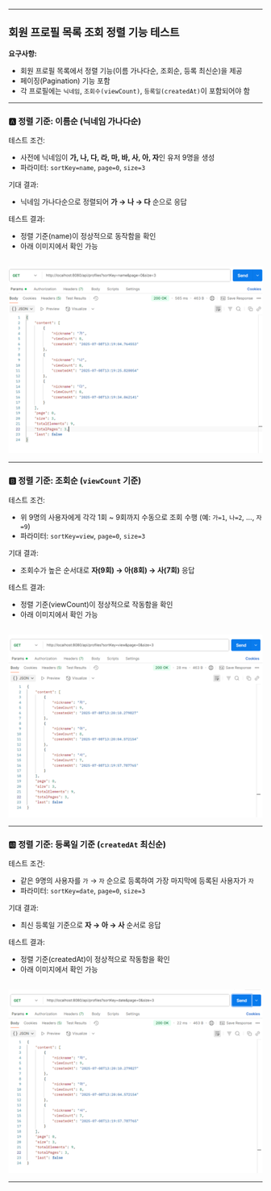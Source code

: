 
---

##  회원 프로필 목록 조회 정렬 기능 테스트

**요구사항:**

* 회원 프로필 목록에서 정렬 기능(이름 가나다순, 조회순, 등록 최신순)을 제공
* 페이징(Pagination) 기능 포함
* 각 프로필에는 `닉네임`, `조회수(viewCount)`, `등록일(createdAt)`이 포함되어야 함

---

### 🅰️ 정렬 기준: 이름순 (닉네임 가나다순)

 테스트 조건:

* 사전에 닉네임이 **가, 나, 다, 라, 마, 바, 사, 아, 자**인 유저 9명을 생성
* 파라미터: `sortKey=name`, `page=0`, `size=3`

 기대 결과:

* 닉네임 가나다순으로 정렬되어 **가 → 나 → 다** 순으로 응답

 테스트 결과:

* 정렬 기준(name)이 정상적으로 동작함을 확인
* 아래 이미지에서 확인 가능

<br>

<img src="../images/sorted-name-example.png" width="700"/>

---

### 🅱️ 정렬 기준: 조회순 (`viewCount` 기준)

 테스트 조건:

* 위 9명의 사용자에게 각각 1회 \~ 9회까지 수동으로 조회 수행
  (예: `가=1`, `나=2`, ..., `자=9`)
* 파라미터: `sortKey=view`, `page=0`, `size=3`

 기대 결과:

* 조회수가 높은 순서대로 **자(9회) → 아(8회) → 사(7회)** 응답

 테스트 결과:

* 정렬 기준(viewCount)이 정상적으로 작동함을 확인
* 아래 이미지에서 확인 가능

<br>

<img src="../images/sorted-view-example.png" width="700"/>

---

### 🆎 정렬 기준: 등록일 기준 (`createdAt` 최신순)

 테스트 조건:

* 같은 9명의 사용자를 `가` → `자` 순으로 등록하여
  가장 마지막에 등록된 사용자가 `자`
* 파라미터: `sortKey=date`, `page=0`, `size=3`

 기대 결과:

* 최신 등록일 기준으로 **자 → 아 → 사** 순서로 응답

 테스트 결과:

* 정렬 기준(createdAt)이 정상적으로 작동함을 확인
* 아래 이미지에서 확인 가능

<br>

<img src="../images/sorted-date-example.png" width="700"/>

---

